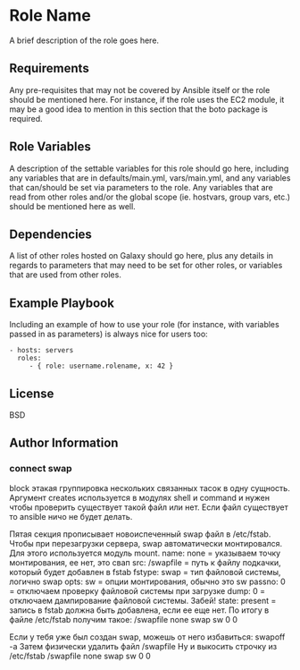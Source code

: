 Role Name
=========

A brief description of the role goes here.

Requirements
------------

Any pre-requisites that may not be covered by Ansible itself or the role should be mentioned here. For instance, if the role uses the EC2 module, it may be a good idea to mention in this section that the boto package is required.

Role Variables
--------------

A description of the settable variables for this role should go here, including any variables that are in defaults/main.yml, vars/main.yml, and any variables that can/should be set via parameters to the role. Any variables that are read from other roles and/or the global scope (ie. hostvars, group vars, etc.) should be mentioned here as well.

Dependencies
------------

A list of other roles hosted on Galaxy should go here, plus any details in regards to parameters that may need to be set for other roles, or variables that are used from other roles.

Example Playbook
----------------

Including an example of how to use your role (for instance, with variables passed in as parameters) is always nice for users too:

    - hosts: servers
      roles:
         - { role: username.rolename, x: 42 }

License
-------

BSD

Author Information
------------------

### connect swap

block этакая группировка нескольких связанных тасок в одну сущность. Аргумент creates используется в модулях shell и command и нужен чтобы проверить существует такой файл или нет. Если файл существует то ansible ничо не будет делать.

Пятая секция прописывает новоиспеченный swap файл в /etc/fstab. Чтобы при перезагрузки сервера, swap автоматически монтировался.
Для этого используется модуль mount.
name: none = указываем точку монтирования, ее нет, это свап
src: /swapfile = путь к файлу подкачки, который будет добавлен в fstab
fstype: swap = тип файловой системы, логично swap
opts: sw = опции монтирования, обычно это sw
passno: 0 = отключаем проверку файловой системы при загрузке
dump: 0 = отключаем дампирование файловой системы. Забей!
state: present = запись в fstab должна быть добавлена, если ее еще нет.
По итогу в файле /etc/fstab получим такое:
/swapfile none swap sw 0 0

Если у тебя уже был создан swap, можешь от него избавиться:
swapоff -a
Затем физически удалить файл /swapfile
Ну и выкосить строчку из /etc/fstab
/swapfile none swap sw 0 0 
